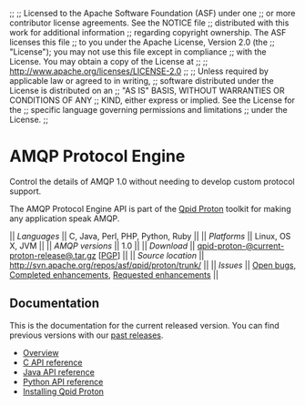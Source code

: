 ;;
;; Licensed to the Apache Software Foundation (ASF) under one
;; or more contributor license agreements.  See the NOTICE file
;; distributed with this work for additional information
;; regarding copyright ownership.  The ASF licenses this file
;; to you under the Apache License, Version 2.0 (the
;; "License"); you may not use this file except in compliance
;; with the License.  You may obtain a copy of the License at
;; 
;;   http://www.apache.org/licenses/LICENSE-2.0
;; 
;; Unless required by applicable law or agreed to in writing,
;; software distributed under the License is distributed on an
;; "AS IS" BASIS, WITHOUT WARRANTIES OR CONDITIONS OF ANY
;; KIND, either express or implied.  See the License for the
;; specific language governing permissions and limitations
;; under the License.
;;

# AMQP Protocol Engine

Control the details of AMQP 1.0 without needing to develop custom
protocol support.

The AMQP Protocol Engine API is part of the
[Qpid Proton](@site-url@/proton/index.html) toolkit for making any
application speak AMQP.

  || *Languages* || C, Java, Perl, PHP, Python, Ruby ||
  || *Platforms* || Linux, OS X, JVM ||
  || *AMQP versions* || 1.0 ||
  || *Download* || [qpid-proton-@current-proton-release@.tar.gz](http://www.apache.org/dyn/closer.cgi/qpid/proton/@current-proton-release@/qpid-proton-@current-proton-release@.tar.gz) \[[PGP](http://www.apache.org/dist/qpid/proton/@current-proton-release@/qpid-proton-@current-proton-release@.tar.gz.asc)] ||
  || *Source location* ||  <http://svn.apache.org/repos/asf/qpid/proton/trunk/> ||
  || *Issues* || [Open bugs](https://issues.apache.org/jira/issues/?jql=project%20%3D%20PROTON%20AND%20issuetype%20%3D%20Bug%20AND%20status%20in%20\(Open%2C%20%22In%20Progress%22%2C%20Reopened\)), [Completed enhancements](https://issues.apache.org/jira/issues/?jql=project%20%3D%20PROTON%20AND%20issuetype%20in%20\(Improvement%2C%20%22New%20Feature%22\)%20AND%20resolution%20%3D%20Fixed%20AND%20status%20in%20\(Resolved%2C%20Closed\)), [Requested enhancements](https://issues.apache.org/jira/issues/?jql=project%20%3D%20PROTON%20AND%20issuetype%20in%20\(Improvement%2C%20%22New%20Feature%22\)%20AND%20status%20in%20\(Open%2C%20%22In%20Progress%22%2C%20Reopened\)) ||

## Documentation

This is the documentation for the current released version.  You can
find previous versions with our
[past releases](@site-url@/releases/index.html#past-releases).

 - [Overview](https://cwiki.apache.org/qpid/protocol-engines.html)
 - [C API reference](@current-proton-release-url@/protocol-engine/c/api/index.html)
 - [Java API reference](@current-proton-release-url@/protocol-engine/java/api/index.html)
 - [Python API reference](@current-proton-release-url@/protocol-engine/python/api/index.html)
 - [Installing Qpid Proton](http://svn.apache.org/repos/asf/qpid/proton/tags/@current-proton-release@/README)
